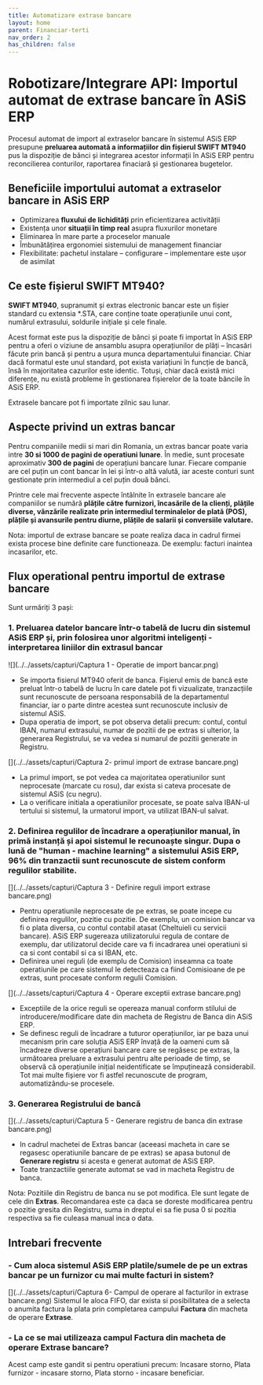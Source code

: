 ```yaml
---
title: Automatizare extrase bancare
layout: home
parent: Financiar-terti
nav_order: 2
has_children: false
---
```

# Robotizare/Integrare API: Importul automat de extrase bancare în ASiS ERP
Procesul automat de import al extraselor bancare în sistemul ASiS ERP presupune **preluarea automată a informațiilor din fișierul SWIFT MT940** pus la dispoziție de bănci și integrarea acestor informații în ASiS ERP pentru reconcilierea conturilor, raportarea finaciară și gestionarea bugetelor. 

## Beneficiile importului automat a extraselor bancare in ASiS ERP

- Optimizarea **fluxului de lichidități** prin eficientizarea activității
- Existența unor **situații în timp real** asupra fluxurilor monetare
- Eliminarea în mare parte a proceselor manuale
- Îmbunătățirea ergonomiei sistemului de management financiar
- Flexibilitate: pachetul instalare – configurare – implementare este ușor de asimilat 

## Ce este fișierul SWIFT MT940?

**SWIFT MT940**, supranumit și extras electronic bancar este un fișier standard cu extensia *.STA, care conține toate operațiunile unui cont, numărul extrasului, soldurile inițiale și cele finale. 

Acest format este pus la dispoziție de bănci și poate fi importat în ASiS ERP pentru a oferi o viziune de ansamblu asupra operațiunilor de plăți – încasări făcute prin bancă și pentru a ușura munca departamentului financiar. 
Chiar dacă formatul este unul standard, pot exista variațiuni în funcție de bancă, însă în majoritatea cazurilor este identic. Totuși, chiar dacă există mici diferențe, nu există probleme în gestionarea fișierelor de la toate băncile în ASiS ERP. 

Extrasele bancare pot fi importate zilnic sau lunar.

## Aspecte privind un extras bancar

Pentru companiile medii si mari din Romania, un extras bancar poate varia intre **30 si 1000 de pagini de operatiuni lunare**. 
În medie, sunt procesate aproximativ **300 de pagini** de operațiuni bancare lunar. Fiecare companie are cel puțin un cont bancar în lei și într-o altă valută, iar aceste conturi sunt gestionate prin intermediul a cel puțin două bănci.

Printre cele mai frecvente aspecte întâlnite în extrasele bancare ale companiilor se numără **plățile către furnizori, încasările de la clienți, plățile diverse, vânzările realizate prin intermediul terminalelor de plată (POS), plățile și avansurile pentru diurne, plățile de salarii și conversiile valutare.**

Nota: importul de extrase bancare se poate realiza daca in cadrul firmei exista procese bine definite care functioneaza. De exemplu: facturi inaintea incasarilor, etc.

## Flux operational pentru importul de extrase bancare
Sunt urmăriți 3 pași:

### 1. Preluarea datelor bancare într-o tabelă de lucru din sistemul ASiS ERP și, prin folosirea unor algoritmi inteligenți -interpretarea liniilor din extrasul bancar

![](../../assets/capturi/Captura 1 - Operatie de import bancar.png)

- Se importa fisierul MT940 oferit de banca. Fișierul emis de bancă este preluat într-o tabelă de lucru în care datele pot fi vizualizate, tranzacțiile sunt recunoscute de persoana responsabilă de la departamentul financiar, iar o parte dintre acestea sunt recunoscute inclusiv de sistemul ASiS. 
- Dupa operatia de import, se pot observa detalii precum: contul, contul IBAN, numarul extrasului, numar de pozitii de pe extras si ulterior, la generarea Registrului, se va vedea si numarul de pozitii generate in Registru.

[](../../assets/capturi/Captura 2- primul import de extrase bancare.png)
- La primul import, se pot vedea ca majoritatea operatiunilor sunt neprocesate (marcate cu rosu), dar exista si cateva procesate de sistemul ASiS (cu negru). 
- La o verificare initiala a operatiunilor procesate, se poate salva IBAN-ul tertului si sistemul, la urmatorul import, va utilizat IBAN-ul salvat. 


### 2. Definirea regulilor de încadrare a operațiunilor manual, în primă instanță și apoi sistemul le recunoaște singur. Dupa o lună de "human - machine learning" a sistemului ASiS ERP, 96% din tranzactii sunt recunoscute de sistem conform regulilor stabilite.

[](../../assets/capturi/Captura 3 - Definire reguli import extrase bancare.png)
- Pentru operatiunile neprocesate de pe extras, se poate incepe cu definirea regulilor, pozitie cu pozitie. 
De exemplu, un comision bancar va fi o plata diversa, cu contul contabil atasat (Cheltuieli cu servicii bancare). ASiS ERP sugereaza utilizatorului regula de contare de exemplu, dar utilizatorul decide care va fi incadrarea unei operatiuni si ca si cont contabil si ca si IBAN, etc. 
- Definirea unei reguli (de exemplu de Comision) inseamna ca toate operatiunile pe care sistemul le detecteaza ca fiind Comisioane de pe extras, sunt procesate conform regulii Comision.

[](../../assets/capturi/Captura 4 - Operare exceptii extrase bancare.png)
- Exceptiile de la orice reguli se opereaza manual conform stilului de introducere/modificare date din macheta de Registru de Banca din ASiS ERP.
- Se definesc reguli de încadrare a tuturor operațiunilor, iar pe baza unui mecanism prin care soluția ASiS ERP învață de la oameni cum să încadreze diverse operațiuni bancare care se regăsesc pe extras, la următoarea preluare a extrasului pentru alte perioade de timp, se observă că operațiunile inițial neidentificate se împuținează considerabil. Tot mai multe fișiere vor fi astfel recunoscute de program, automatizându-se procesele. 


### 3. Generarea Registrului de bancă

[](../../assets/capturi/Captura 5 - Generare registru de banca din extrase bancare.png)
- In cadrul machetei de Extras bancar (aceeasi macheta in care se regasesc operatiunile bancare de pe extras) se apasa butonul de **Generare registru** si acesta e generat automat de ASiS ERP. 
- Toate tranzactiile generate automat se vad in macheta Registru de banca. 

Nota: Pozitiile din Registru de banca nu se pot modifica. Ele sunt legate de cele din **Extras**.
Recomandarea este ca daca se doreste modificarea pentru o pozitie gresita din Registru, suma in dreptul ei sa fie pusa 0 si pozitia respectiva sa fie culeasa manual inca o data.

## Intrebari frecvente
### - Cum aloca sistemul ASiS ERP platile/sumele de pe un extras bancar pe un furnizor cu mai multe facturi in sistem?
[](../../assets/capturi/Captura 6- Campul de operare al facturilor in extrase bancare.png)
Sistemul le aloca FIFO, dar exista si posibilitatea de a selecta o anumita factura la plata prin completarea campului **Factura** din macheta de operare **Extrase**.

### - La ce se mai utilizeaza campul **Factura** din macheta de operare **Extrase bancare**?
Acest camp este gandit si pentru operatiuni precum: Incasare storno, Plata furnizor - incasare storno, Plata storno - incasare beneficiar. 




 
